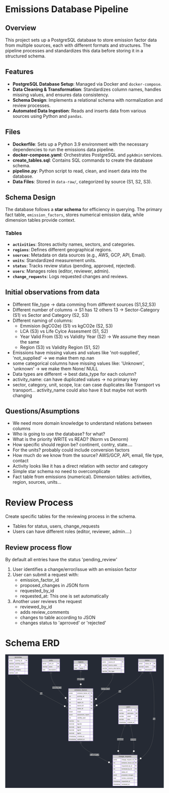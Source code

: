 # Emissions Database Pipeline

## Overview
This project sets up a PostgreSQL database to store emission factor data from multiple sources, each with different formats and structures. The pipeline processes and standardizes this data before storing it in a structured schema.


## Features
- **PostgreSQL Database Setup**: Managed via Docker and `docker-compose`.
- **Data Cleaning & Transformation**: Standardizes column names, handles missing values, and ensures data consistency.
- **Schema Design**: Implements a relational schema with normalization and review processes.
- **Automated Data Ingestion**: Reads and inserts data from various sources using Python and `pandas`.

## Files
- **Dockerfile**: Sets up a Python 3.9 environment with the necessary dependencies to run the emissions data pipeline.
- **docker-compose.yaml**: Orchestrates PostgreSQL and `pgAdmin` services.
- **create_tables.sql**: Contains SQL commands to create the database schema.
- **pipeline.py**: Python script to read, clean, and insert data into the database.
- **Data Files**: Stored in `data-raw/`, categorized by source (S1, S2, S3).

## Schema Design

The database follows a **star schema** for efficiency in querying. The primary fact table, `emission_factors`, stores numerical emission data, while dimension tables provide context.

### Tables
- **`activities`**: Stores activity names, sectors, and categories.
- **`regions`**: Defines different geographical regions.
- **`sources`**: Metadata on data sources (e.g., AWS, GCP, API, Email).
- **`units`**: Standardized measurement units.
- **`status`**: Tracks review status (pending, approved, rejected).
- **`users`**: Manages roles (editor, reviewer, admin).
- **`change_requests`**: Logs requested changes and reviews.

## Initial observations from data
- Different file_type -> data comming from different sources (S1,S2,S3)
- Different number of columns  -> S1 has 12 others 13 -> Sector-Category (S1) vs Sector and Category (S2, S3)
- Different naming of columns:
    - Emmision (kgCO2e) (S1) vs kgCO2e (S2, S3)
    - LCA (S3) vs Life Cylce Assesment (S1, S2)
    - Year Valid From (S3) vs Validity Year (S2)   -> We assume they mean the same
    - Region (S3) vs Validity Region (S1, S2)
- Emissions have missing values and values like  'not-supplied', 'not_supplied' -> we make them np.nan
- some categorical columns have missing values like: 'Unknown', 'unknown' -> we make them None/ NULL
- Data types are different -> best data_type for each column?
- activity_name: can have duplicated values -> no primary key
- sector, category, unit, scope, lca: can case duplicates like Transport vs transport... activity_name could also have it but maybe not worth changing

## Questions/Asumptions 
- We need more domain knowledge to understand relations between columns
- Who is going to use the database? for what?
- What is the priority WRITE vs READ?  (Norm vs Denorm)
- How specific should region be? continent, contry, state....
- For the units? probably could include conversion factors
- How much do we know from the source? AWS/GCP, API, email, file type, contact
- Activity looks like it has a direct relation with sector and category
- Simple star schema no need to overcomplicate
- Fact table from emissions (numerical). Dimension tables: activities, region, sources, units...



# Review Process

Create specific tables for the reviewing process in the schema.

- Tables for status, users, change_requests
- Users can have different roles (editor, reviewer, admin....)

## Review process flow

By default all entries have the status 'pending_review'

1. User identifies a change/error/issue with an emission factor
2. User can submit a request with:
    - emission_factor_id
    - proposed_changes in JSON form
    - requested_by_id
    - requested_at: This one is set automatically  
3. Another user reviews the request
    - reviewed_by_id
    - adds review_comments
    - changes to table according to JSON
    - changes status to 'aprroved' or 'rejected' 

# Schema ERD

![](schema.png)
